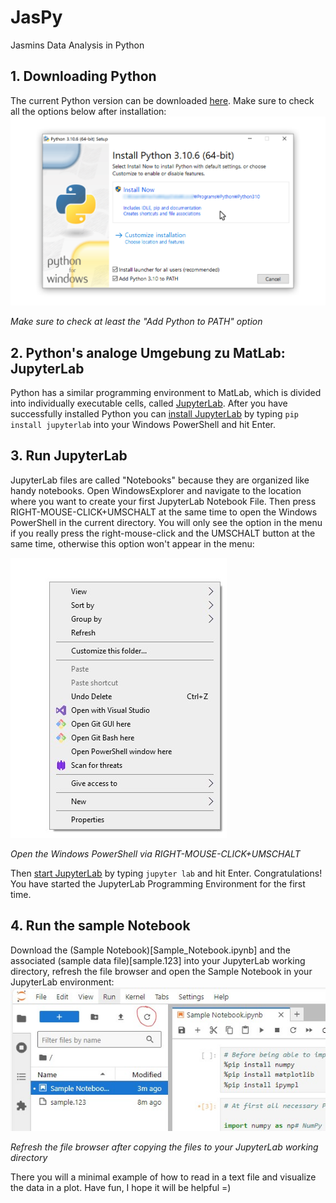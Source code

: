 # JasPy
Jasmins Data Analysis in Python

## 1. Downloading Python
The current Python version can be downloaded [here](https://www.python.org/downloads/).
Make sure to check all the options below after installation:
![Make sure to check at least the "Add Python to PATH" option](/docs/images/Python_Install_3-306051a90888db4c7292964617b7ff75.png)

*Make sure to check at least the "Add Python to PATH" option*

## 2. Python's analoge Umgebung zu MatLab: JupyterLab
Python has a similar programming environment to MatLab, which is divided into individually executable cells, called [JupyterLab](https://jupyterlab.readthedocs.io/en/latest/#).
After you have successfully installed Python you can [install JupyterLab](https://jupyterlab.readthedocs.io/en/latest/getting_started/installation.html#pip) by typing `pip install jupyterlab` into your Windows PowerShell and hit Enter.

## 3. Run JupyterLab
JupyterLab files are called "Notebooks" because they are organized like handy notebooks.
Open WindowsExplorer and navigate to the location where you want to create your first JupyterLab Notebook File. Then press RIGHT-MOUSE-CLICK+UMSCHALT at the same time to open the Windows PowerShell in the current directory. You will only see the option in the menu if you really press the right-mouse-click and the UMSCHALT button at the same time, otherwise this option won't appear in the menu:

![Open the Windows PowerShell via RIGHT-MOUSE-CLICK+UMSCHALT](/docs/images/Screenshot_2025-01-06_151554.jpg)

*Open the Windows PowerShell via RIGHT-MOUSE-CLICK+UMSCHALT*

Then [start JupyterLab](https://jupyterlab.readthedocs.io/en/latest/getting_started/starting.html) by typing `jupyter lab` and hit Enter.
Congratulations! You have started the JupyterLab Programming Environment for the first time.

## 4. Run the sample Notebook
Download the (Sample Notebook)[Sample_Notebook.ipynb] and the associated (sample data file)[sample.123] into your JupyterLab working directory, refresh the file browser and open the Sample Notebook in your JupyterLab environment:
![Refresh the file browser after copying the files to your JupyterLab working directory](/docs/images/Screenshot_2025-01-06_160153.jpg)

*Refresh the file browser after copying the files to your JupyterLab working directory*

There you will a minimal example of how to read in a text file and visualize the data in a plot.
Have fun, I hope it will be helpful =)
